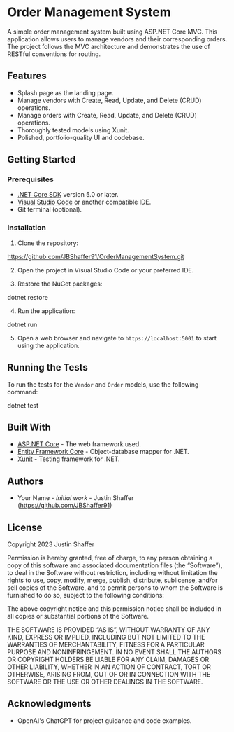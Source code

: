 # Order Management System

A simple order management system built using ASP.NET Core MVC. This application allows users to manage vendors and their corresponding orders. The project follows the MVC architecture and demonstrates the use of RESTful conventions for routing.

## Features

- Splash page as the landing page.
- Manage vendors with Create, Read, Update, and Delete (CRUD) operations.
- Manage orders with Create, Read, Update, and Delete (CRUD) operations.
- Thoroughly tested models using Xunit.
- Polished, portfolio-quality UI and codebase.

## Getting Started

### Prerequisites

- [.NET Core SDK](https://dotnet.microsoft.com/download) version 5.0 or later.
- [Visual Studio Code](https://code.visualstudio.com/) or another compatible IDE.
- Git terminal (optional).

### Installation

1. Clone the repository:

https://github.com/JBShaffer91/OrderManagementSystem.git


2. Open the project in Visual Studio Code or your preferred IDE.

3. Restore the NuGet packages:

dotnet restore


4. Run the application:

dotnet run


5. Open a web browser and navigate to `https://localhost:5001` to start using the application.

## Running the Tests

To run the tests for the `Vendor` and `Order` models, use the following command:

dotnet test


## Built With

- [ASP.NET Core](https://docs.microsoft.com/en-us/aspnet/core/) - The web framework used.
- [Entity Framework Core](https://docs.microsoft.com/en-us/ef/core/) - Object-database mapper for .NET.
- [Xunit](https://xunit.net/) - Testing framework for .NET.

## Authors

- Your Name - *Initial work* - Justin Shaffer (https://github.com/JBShaffer91)

## License

Copyright 2023 Justin Shaffer

Permission is hereby granted, free of charge, to any person obtaining a copy of this software and associated documentation files (the “Software”), to deal in the Software without restriction, including without limitation the rights to use, copy, modify, merge, publish, distribute, sublicense, and/or sell copies of the Software, and to permit persons to whom the Software is furnished to do so, subject to the following conditions:

The above copyright notice and this permission notice shall be included in all copies or substantial portions of the Software.

THE SOFTWARE IS PROVIDED “AS IS”, WITHOUT WARRANTY OF ANY KIND, EXPRESS OR IMPLIED, INCLUDING BUT NOT LIMITED TO THE WARRANTIES OF MERCHANTABILITY, FITNESS FOR A PARTICULAR PURPOSE AND NONINFRINGEMENT. IN NO EVENT SHALL THE AUTHORS OR COPYRIGHT HOLDERS BE LIABLE FOR ANY CLAIM, DAMAGES OR OTHER LIABILITY, WHETHER IN AN ACTION OF CONTRACT, TORT OR OTHERWISE, ARISING FROM, OUT OF OR IN CONNECTION WITH THE SOFTWARE OR THE USE OR OTHER DEALINGS IN THE SOFTWARE.

## Acknowledgments

- OpenAI's ChatGPT for project guidance and code examples.
